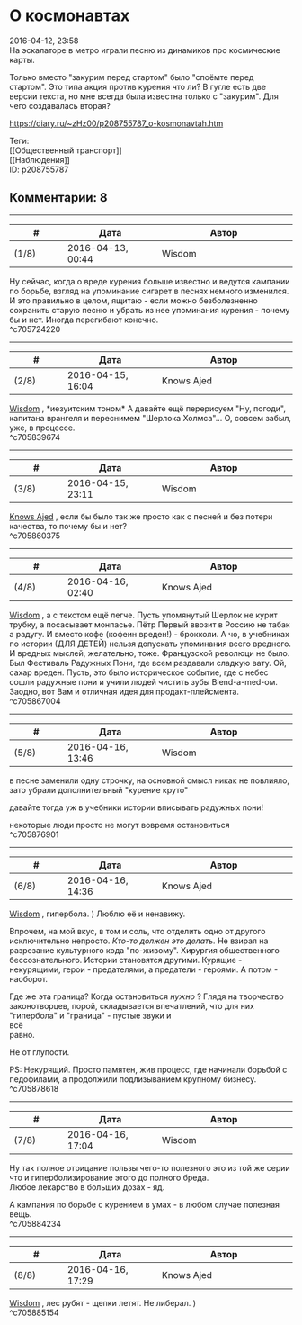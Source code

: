 О космонавтах
=============

  
2016-04-12, 23:58  
 На эскалаторе в метро играли песню из динамиков про космические карты.   
   
 Только вместо "закурим перед стартом" было "споёмте перед стартом". Это типа акция против курения что ли? В гугле есть две версии текста, но мне всегда была известна только с "закурим". Для чего создавалась вторая?   
  
<https://diary.ru/~zHz00/p208755787_o-kosmonavtah.htm>  
  
Теги:  
[[Общественный транспорт]]  
[[Наблюдения]]  
ID: p208755787  


Комментарии: 8
--------------

  


---



|         #         |              Дата              |                     Автор                     |           ID           |
| --- | --- | --- | --- |
| (1/8) | 2016-04-13, 00:44 | Wisdom | c705724220 |

  
 Ну сейчас, когда о вреде курения больше известно и ведутся кампании по борьбе, взгляд на упоминание сигарет в песнях немного изменился.   
 И это правильно в целом, ящитаю - если можно безболезненно сохранить старую песню и убрать из нее упоминания курения - почему бы и нет. Иногда перегибают конечно.   
 ^c705724220

---



|         #         |              Дата              |                     Автор                     |           ID           |
| --- | --- | --- | --- |
| (2/8) | 2016-04-15, 16:04 | Knows Ajed | c705839674 |

  
  [Wisdom](http://Wisdom.diary.ru "Временной лог")  , \*иезуитским тоном\* А давайте ещё перерисуем "Ну, погоди", капитана врангеля и переснимем "Шерлока Холмса"... О, совсем забыл, уже, в процессе.   
 ^c705839674

---



|         #         |              Дата              |                     Автор                     |           ID           |
| --- | --- | --- | --- |
| (3/8) | 2016-04-15, 23:11 | Wisdom | c705860375 |

  
  [Knows Ajed](http://Who-Knows-Ajed.diary.ru "Who Knows Ajed?")  , если бы было так же просто как с песней и без потери качества, то почему бы и нет?   
 ^c705860375

---



|         #         |              Дата              |                     Автор                     |           ID           |
| --- | --- | --- | --- |
| (4/8) | 2016-04-16, 02:40 | Knows Ajed | c705867004 |

  
  [Wisdom](http://Wisdom.diary.ru "Временной лог")  , а с текстом ещё легче. Пусть упомянутый Шерлок не курит трубку, а посасывает монпасье. Пётр Первый ввозит в Россию не табак а радугу. И вместо кофе (кофеин вреден!) - брокколи. А чо, в учебниках по истории (ДЛЯ ДЕТЕЙ) нельзя допускать упоминания всего вредного. И вредных мыслей, желательно, тоже. Французской революци не было. Был Фестиваль Радужных Пони, где всем раздавали сладкую вату. Ой, сахар вреден. Пусть, это было историческое событие, где с небес сошли радужные пони и учили людей чистить зубы Blend-a-med-ом. Заодно, вот Вам и отличная идея для продакт-плейсмента.   
 ^c705867004

---



|         #         |              Дата              |                     Автор                     |           ID           |
| --- | --- | --- | --- |
| (5/8) | 2016-04-16, 13:46 | Wisdom | c705876901 |

  
  в песне заменили одну строчку, на основной смысл никак не повлияло, зато убрали дополнительный "курение круто"    
   
  давайте тогда уж в учебники истории вписывать радужных пони!    
   
 некоторые люди просто не могут вовремя остановиться   
 ^c705876901

---



|         #         |              Дата              |                     Автор                     |           ID           |
| --- | --- | --- | --- |
| (6/8) | 2016-04-16, 14:36 | Knows Ajed | c705878618 |

  
  [Wisdom](http://Wisdom.diary.ru "Временной лог")  , гипербола. ) Люблю её и ненавижу.   
   
 Впрочем, на мой вкус, в том и соль, что отделить одно от другого исключительно непросто.  *Кто-то должен это делать.*  Не взирая на разрезание культурного кода "по-живому". Хирургия общественного бессознательного. Истории становятся другими. Курящие - некурящими, герои - предателями, а предатели - героями. А потом - наоборот.   
   
 Где же эта граница? Когда остановиться  *нужно*  ? Глядя на творчество законотворцев, порой, складывается впечатлений, что для них "гипербола" и "граница" - пустые звуки и   
 всё   
 равно.   
   
 Не от глупости.   
   
 PS: Некурящий. Просто памятен, жив процесс, где начинали борьбой с педофилами, а продолжили подлизыванием крупному бизнесу.   
 ^c705878618

---



|         #         |              Дата              |                     Автор                     |           ID           |
| --- | --- | --- | --- |
| (7/8) | 2016-04-16, 17:04 | Wisdom | c705884234 |

  
 Ну так полное отрицание пользы чего-то полезного это из той же серии что и гиперболизирование этого до полного бреда.   
 Любое лекарство в больших дозах - яд.   
   
 А кампания по борьбе с курением в умах - в любом случае полезная вещь.   
 ^c705884234

---



|         #         |              Дата              |                     Автор                     |           ID           |
| --- | --- | --- | --- |
| (8/8) | 2016-04-16, 17:29 | Knows Ajed | c705885154 |

  
  [Wisdom](http://Wisdom.diary.ru "Временной лог")  , лес рубят - щепки летят. Не либерал. )   
 ^c705885154